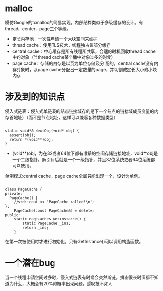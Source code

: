 # malloc
模仿Google的tcmalloc的简易实现，内部结构类似于多级缓存的设计。有thread，center，page三个等级。
- 定长内存池：一次性申请一个大块空间来维护
- thread cache：使用TLS技术，线程独占该部分缓存
- central cache：中心缓存是所有线程所共享，合适的时机回收thread cache中的对象（当thread cache某个桶中对象过多的时候）
- page cache：存储的内存是以页为单位存储及分 配的，central cache没有内存对象时，从page cache分配出一定数量的page，并切割成定长大小的小块内存


# 涉及到的知识点

侵入式链表：侵入式单链表的结点链接域存的是下一个结点的链接域成员变量的内存首地址）（而不是节点地址，这样可以兼容各种数据类型）
<pre><code>
static void*& NextObj(void* obj) {
  assert(obj);
  return *(void**)obj;
}
</code></pre>
 * (void**)obj，为在32或者64位下都有准确的空间存储链接地址，void**obj是一个二级指针，解引用后就是一个一级指针，并且32位系统或者64位系统都可以使用。

单例模式:central cache，page cache全局只能出现一个，设计为单例。
<pre><code>
class PageCache {
private:
  PageCache() {
	//std::cout << "PageCache called!\n";
};
	PageCache(const PageCache&) = delete;
public:
  	static PageCache& GetInstance() {
		static PageCache _ins;
		return _ins;
	}
</code></pre>
在第一次被使用时才进行初始化，只有GetInstance()可以调用构造函数。

# 一个潜在bug

当一个线程申请空间过多时，侵入式链表有时候会突然断链。排查很长时间都不知道为什么，大概会有20%的概率出现问题。感叹技不如人
